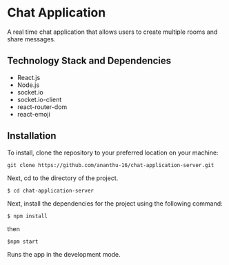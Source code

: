 # Chat Application 

A real time chat application that allows users to create multiple rooms and share messages.

## Technology Stack and Dependencies

* React.js
* Node.js
* socket.io
* socket.io-client
* react-router-dom
* react-emoji

## Installation

To install, clone the repository to your preferred location on your machine:

`git clone https://github.com/ananthu-16/chat-application-server.git`

Next, cd to the directory of the project.

`$ cd chat-application-server`

Next, install the dependencies for the project using the following command:

`$ npm install`

then

`$npm start`

Runs the app in the development mode.





